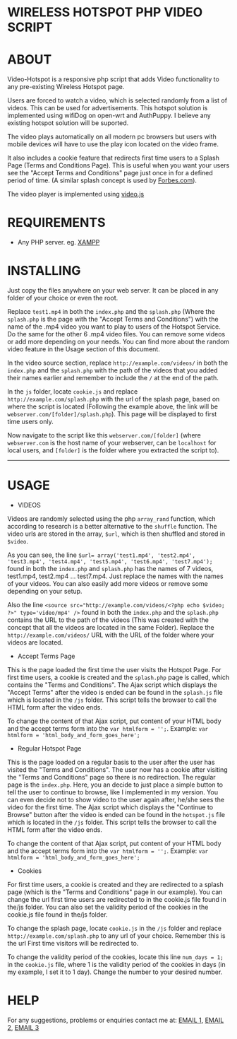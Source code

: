 # WIRELESS HOTSPOT PHP VIDEO SCRIPT

ABOUT
=====

Video-Hotspot is a responsive php script that adds Video functionality to any pre-existing Wireless Hotspot page. 

Users are forced to watch a video, which is selected randomly from a list of videos. This can be used for advertisements.
This hotspot solution is implemented using wifiDog on open-wrt and AuthPuppy. I believe any existing hotspot solution will be suported.

The video plays automatically on all modern pc browsers but users with mobile devices will have to use the play icon located on the video frame.

It also includes a cookie feature that redirects first time users to a Splash Page (Terms and Conditions Page). This is useful when you want your users see the "Accept Terms and Conditions" page just once in for a defined period of time. (A similar splash concept is used by [Forbes.com](http://forbes.com)).

The video player is implemented using [video.js](http://www.videojs.com)


REQUIREMENTS
============

 * Any PHP server. eg. [XAMPP](https://www.apachefriends.org)

INSTALLING
==========

Just copy the files anywhere on your web server. It can be placed in any folder of your choice or even the root.

Replace `test1.mp4` in both the `index.php` and the `splash.php` (Where the `splash.php` is the page with the "Accept Terms and Conditions") with the name of the .mp4 video you want to play to users of the Hotspot Service. Do the same for the other 6 .mp4 video files. You can remove some videos or add more depending on your needs. You can find more about the random video feature in the Usage section of this document.

In the video source section, replace `http://example.com/videos/` in both the `index.php` and the `splash.php` with the path of the videos that you added their names earlier and remember to include the `/` at the end of the path.

In the `js` folder, locate `cookie.js` and replace `http://example.com/splash.php` with the url of the splash page, based on where the script is located (Following the example above, the link will be `webserver.com/[folder]/splash.php`). This page will be displayed to first time users only.

Now navigate to the script like this `webserver.com/[folder]`
(where `webserver.com` is the host name of your webserver, can be `localhost` for local users, and `[folder]` is the folder where you extracted the script to).



---

USAGE
===========

* VIDEOS

Videos are randomly selected using the php `array_rand` function, which according to research is a better alternative to the `shuffle` function. The video urls are stored in the array, `$url`, which is then shuffled and stored in `$video`.

As you can see, the line `$url= array('test1.mp4', 'test2.mp4', 'test3.mp4', 'test4.mp4', 'test5.mp4', 'test6.mp4', 'test7.mp4');` found in both the `index.php` and `splash.php` has the names of 7 videos, test1.mp4, test2.mp4 ... test7.mp4. Just replace the names with the names of your videos. You can also easily add more videos or remove some depending on your setup.

Also the line  `<source src="http://example.com/videos/<?php echo $video; ?>" type='video/mp4' />` found in both the `index.php` and the `splash.php` contains the URL to the path of the videos (This was created with the concept that all the videos are located in the same Folder). Replace the `http://example.com/videos/` URL with the URL of the folder where your videos are located.

* Accept Terms Page

This is the page loaded the first time the user visits the Hotspot Page. For first time users, a cookie is created and the `splash.php` page is called, which contains the "Terms and Conditions". The Ajax script which displays the "Accept Terms" after the video is ended can be found in the `splash.js` file which is located in the `/js` folder. This script tells the browser to call the HTML form after the video ends.

To change the content of that Ajax script, put content of your HTML body and the accept terms form into the `var htmlform = '';`. Example: `var htmlform = 'html_body_and_form_goes_here';`

* Regular Hotspot Page

This is the page loaded on a regular basis to the user after the user has visited the "Terms and Conditions". The user now has a cookie after visiting the "Terms and Conditions" page so there is no redirection. The regular page is the `index.php`. Here, you an decide to just place a simple button to tell the user to continue to browse, like I implemented in my version. You can even decide not to show video to the user again after, he/she sees the video for the first time. The Ajax script which displays the "Continue to Browse" button after the video is ended can be found in the `hotspot.js` file which is located in the `/js` folder. This script tells the browser to call the HTML form after the video ends.

To change the content of that Ajax script, put content of your HTML body and the accept terms form into the `var htmlform = '';`. Example: `var htmlform = 'html_body_and_form_goes_here';`

* Cookies

For first time users, a cookie is created and they are redirected to a splash page (which is the "Terms and Conditions" page in our example). You can change the url first time users are redirected to in the cookie.js file found in the/js folder. You can also set the validity period of the cookies in the cookie.js file found in the/js folder.

To change the splash page, locate `cookie.js` in the `/js` folder and replace `http://example.com/splash.php` to any url of your choice. Remember this is the url First time visitors will be redirected to.

To change the validity period of the cookies, locate this line `num_days = 1;` in the `cookie.js` file, where 1 is the validity period of the cookies in days (in my example, I set it to 1 day). Change the number to your desired number.

HELP
==========
For any suggestions, problems or enquiries contact me at: [EMAIL 1](mailto:kofikwarteng1@gmail.com), [EMAIL 2](mailto:kofi@artheontech.com), [EMAIL 3](mailto:kofi.kwarteng@atrams.co)
